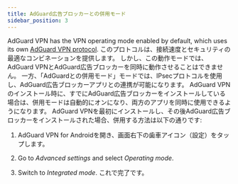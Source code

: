 ```yaml
---
title: AdGuard広告ブロッカーとの併用モード
sidebar_position: 3
---
```


AdGuard VPN has the VPN operating mode enabled by default, which uses its own [AdGuard VPN protocol](/general/adguard-vpn-protocol). このプロトコルは、接続速度とセキュリティの最適なコンビネーションを提供します。 しかし、この動作モードでは、AdGuard VPNとAdGuard広告ブロッカーを同時に動作させることはできません。 一方、「AdGuardとの併用モード」モードでは、IPsecプロトコルを使用し、AdGuard広告ブロッカーアプリとの連携が可能になります。 AdGuard VPNのインストール時に、すでにAdGuard広告ブロッカーをインストールしている場合は、併用モードは自動的にオンになり、両方のアプリを同時に使用できるようになります。 AdGuard VPNを最初にインストールし、その後AdGuard広告ブロッカーをインストールされた場合、併用する方法は以下の通りです:

1. AdGuard VPN for Androidを開き、画面右下の歯車アイコン（設定）をタップします。

2. Go to *Advanced settings* and select *Operating mode*.

3. Switch to *Integrated mode*. これで完了です。
